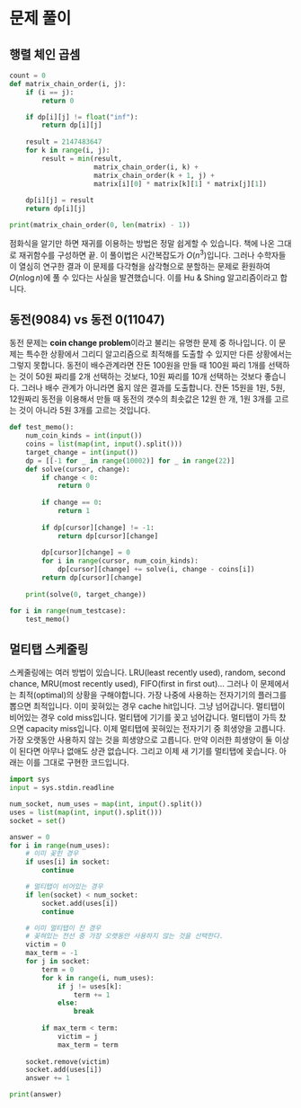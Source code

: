# 문제 풀이
## 행렬 체인 곱셈
``` python
count = 0
def matrix_chain_order(i, j):
    if (i == j):
        return 0

    if dp[i][j] != float("inf"):
        return dp[i][j]
    
    result = 2147483647
    for k in range(i, j):
        result = min(result, 
                     matrix_chain_order(i, k) +
                     matrix_chain_order(k + 1, j) +
                     matrix[i][0] * matrix[k][1] * matrix[j][1])
        
    dp[i][j] = result
    return dp[i][j]

print(matrix_chain_order(0, len(matrix) - 1))

```
점화식을 알기만 하면 재귀를 이용하는 방법은 정말 쉽게할 수 있습니다. 책에 나온 그대로 재귀함수를 구성하면 끝. 이 풀이법은 시간복잡도가 $O(n^3)$입니다. 그러나 수학자들이 열심히 연구한 결과 이 문제를 다각형을 삼각형으로 분할하는 문제로 환원하여 $O(n\log n)$에 풀 수 있다는 사실을 발견했습니다. 이를 Hu & Shing 알고리즘이라고 합니다.

## 동전(9084) vs 동전 0(11047)
동전 문제는 **coin change problem**이라고 불리는 유명한 문제 중 하나입니다. 이 문제는 특수한 상황에서 그리디 알고리즘으로 최적해를 도출할 수 있지만 다른 상황에서는 그렇지 못합니다. 동전이 배수관계라면 잔돈 100원을 만들 때 100원 짜리 1개를 선택하는 것이 50원 짜리를 2개 선택하는 것보다, 10원 짜리를 10개 선택하는 것보다 좋습니다. 그러나 배수 관계가 아니라면 옳지 않은 결과를 도출합니다. 잔돈 15원을 1원, 5원, 12원짜리 동전을 이용해서 만들 때 동전의 갯수의 최솟값은 12원 한 개, 1원 3개를 고르는 것이 아니라 5원 3개를 고르는 것입니다.
``` python
def test_memo():
    num_coin_kinds = int(input())
    coins = list(map(int, input().split()))
    target_change = int(input())
    dp = [[-1 for _ in range(10002)] for _ in range(22)]
    def solve(cursor, change):
        if change < 0:
            return 0
        
        if change == 0:
            return 1
        
        if dp[cursor][change] != -1:
            return dp[cursor][change]
        
        dp[cursor][change] = 0
        for i in range(cursor, num_coin_kinds):
            dp[cursor][change] += solve(i, change - coins[i])
        return dp[cursor][change]
    
    print(solve(0, target_change))

for i in range(num_testcase):
    test_memo()
```

## 멀티탭 스케줄링
스케줄링에는 여러 방법이 있습니다. LRU(least recently used), random, second chance, MRU(most recently used), FIFO(first in first out)... 그러나 이 문제에서는 최적(optimal)의 상황을 구해야합니다. 가장 나중에 사용하는 전자기기의 플러그를 뽑으면 최적입니다. 이미 꽂혀있는 경우 cache hit입니다. 그냥 넘어갑니다. 멀티탭이 비어있는 경우 cold miss입니다. 멀티탭에 기기를 꽂고 넘어갑니다. 멀티탭이 가득 찼으면 capacity miss입니다. 이제 멀티탭에 꽂혀있는 전자기기 중 희생양을 고릅니다. 가장 오랫동안 사용하지 않는 것을 희생양으로 고릅니다. 만약 이러한 희생양이 둘 이상이 된다면 아무나 없애도 상관 없습니다. 그리고 이제 새 기기를 멀티탭에 꽂습니다. 아래는 이를 그대로 구현한 코드입니다.
``` python
import sys
input = sys.stdin.readline

num_socket, num_uses = map(int, input().split())
uses = list(map(int, input().split()))
socket = set()

answer = 0
for i in range(num_uses):
    # 이미 꽂힌 경우
    if uses[i] in socket:
        continue

    # 멀티탭이 비어있는 경우
    if len(socket) < num_socket:
        socket.add(uses[i])
        continue

    # 이미 멀티탭이 찬 경우
    # 꽂혀있는 전선 중 가장 오랫동안 사용하지 않는 것을 선택한다.
    victim = 0
    max_term = -1
    for j in socket:
        term = 0
        for k in range(i, num_uses):
            if j != uses[k]:
                term += 1
            else:
                break
        
        if max_term < term:
            victim = j
            max_term = term
    
    socket.remove(victim)
    socket.add(uses[i])
    answer += 1

print(answer)
```
